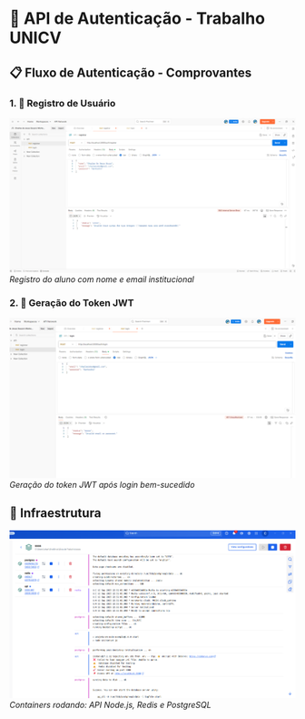 # 🔐 API de Autenticação - Trabalho UNICV

## 📋 Fluxo de Autenticação - Comprovantes

### 1. 👤 Registro de Usuário
![Registro de Usuário](docs/Images/erro_registrar.png)
*Registro do aluno com nome e email institucional*

### 2. 🔐 Geração do Token JWT  
![Geração do Token JWT](docs/Images/erro_login.png)
*Geração do token JWT após login bem-sucedido*

## 🐳 Infraestrutura
![Containers Docker](docs/Images/Docker-Rodando.png)
*Containers rodando: API Node.js, Redis e PostgreSQL*
